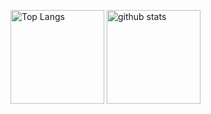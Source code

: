 <!--
**agukk/agukk** is a ✨ _special_ ✨ repository because its `README.md` (this file) appears on your GitHub profile.

Here are some ideas to get you started:

- 🔭 I’m currently working on ...
- 🌱 I’m currently learning ...
- 👯 I’m looking to collaborate on ...
- 🤔 I’m looking for help with ...
- 💬 Ask me about ...
- 📫 How to reach me: ...
- 😄 Pronouns: ...
- ⚡ Fun fact: ...
-->

<p align="left"> 
  <img alt="Top Langs" height="150px" src="https://github-readme-stats.vercel.app/api?username=agukk&count_private=true&show_icons=true&theme=tokyonight"/>
  <img alt="github stats" height="150px" src="https://github-readme-stats.vercel.app/api/top-langs/?username=agukk&layout=compact&theme=tokyonight&show_icons=ture"/>
</p>

<!--
[![agukk's GitHub stats](https://github-readme-stats.vercel.app/api?username=agukk&count_private=true&show_icons=true&theme=tokyonight)](https://github.com/agukk/github-readme-stats)
[![Top Langs](https://github-readme-stats.vercel.app/api/top-langs/?username=agukk&layout=compact&theme=tokyonight)](https://github.com/agukk/github-readme-stats)
-->
